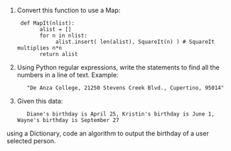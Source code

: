 1. Convert this function to use a Map:

        def MapIt(nlist):
              alist = []
              for n in nlist:
                   alist.insert( len(alist), SquareIt(n) ) # SquareIt multiplies n*n
              return alist

2. Using Python regular expressions, write the statements to find all the numbers in a line of text. Example:

          "De Anza College, 21250 Stevens Creek Blvd., Cupertino, 95014"

3. Given this data:

          Diane's birthday is April 25, Kristin's birthday is June 1, Wayne's birthday is September 27 

using a Dictionary, code an algorithm to output the birthday of a user selected person.